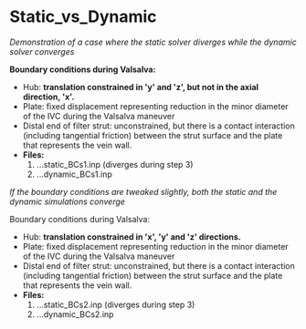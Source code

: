 # Static_vs_Dynamic

*Demonstration of a case where the static solver diverges while the dynamic solver converges*

**Boundary conditions during Valsalva:**
  - Hub: **translation constrained in 'y' and 'z', but not in the axial direction, 'x'.**
  - Plate: fixed displacement representing reduction in the minor diameter of the IVC during the Valsalva maneuver
  - Distal end of filter strut: unconstrained, but there is a contact interaction (including tangential friction) between the strut surface and the plate that represents the vein wall.
  - **Files:**
    1. ...static_BCs1.inp (diverges during step 3) 
    2. ...dynamic_BCs1.inp 

*If the boundary conditions are tweaked slightly, both the static and the dynamic simulations converge*

Boundary conditions during Valsalva:
  - Hub: **translation constrained in 'x', 'y' and 'z' directions.**
  - Plate: fixed displacement representing reduction in the minor diameter of the IVC during the Valsalva maneuver
  - Distal end of filter strut: unconstrained, but there is a contact interaction (including tangential friction) between the strut surface and the plate that represents the vein wall.
  - **Files:**
    1. ...static_BCs2.inp (diverges during step 3) 
    2. ...dynamic_BCs2.inp 
